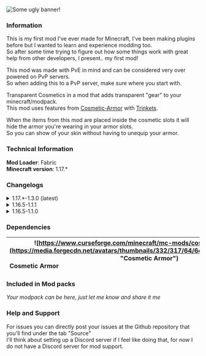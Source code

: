 ![](https://i.imgur.com/qZ6Hhmz.png "Some ugly banner!")

### **Information**
This is my first mod I've ever made for Minecraft, I've been making plugins before but I wanted to learn and experience modding too.  
So after some time trying to figure out how some things work with great help from other developers, I present.. my first mod!

This mod was made with PvE in mind and can be considered very over powered on PvP servers.  
So when adding this to a PvP server, make sure where you start with.

Transparent Cosmetics in a mod that adds transparent "gear" to your minecraft/modpack.  
This mod uses features from [Cosmetic-Armor](https://www.curseforge.com/minecraft/mc-mods/cosmetic-armor-fabric "Cosmetic Armor") with [Trinkets](https://www.curseforge.com/minecraft/mc-mods/trinkets-fabric "Trinkets").

When the items from this mod are placed inside the cosmetic slots it will hide the armor you're wearing in your armor slots.  
So you can show of your skin without having to unequip your armor.

### **Technical Information**
**Mod Loader**: Fabric  
**Minecraft version**: 1.17.*

### Changelogs
<details>
  <summary>1.17.*-1.3.0 (latest)</summary>

  #### Changed
  - Ported to Minecraft `1.17.*`
  - Removed dependencies: `Curious`
  - Added dependencies: `Trinkets`
  - The armors are now real armors, can be worn as armor items.
  - Some code cleanup, still not clean enough! 😩
</details>
<details>
  <summary>1.16.5-1.1.1</summary>

  #### Changed
  - Huge fix to the fact that the Server side needed to be using a different class!
  Since I'm still new to this, I did not think about this and I hope this fixes it
</details>
<details>
  <summary>1.16.5-1.1.0</summary>

  #### Added
  - Added `Transparent Ingot` and a recipe for the Blast Furnace

  #### Changed
  - Recipes using `Transparent Ingots` now, instead of `Glass Panes`.
  - Transparency added to the textures.
</details>

### Dependencies
| <center>![https://www.curseforge.com/minecraft/mc-mods/cosmetic-armor-fabric](https://media.forgecdn.net/avatars/thumbnails/332/317/64/64/637463248304263412.png "Cosmetic Armor")</center>Cosmetic Armor | <center>![https://www.curseforge.com/minecraft/mc-mods/trinkets-fabric](https://media.forgecdn.net/avatars/thumbnails/392/688/64/64/637587073088891583.png "Trinkets API")</center>Trinkets API |
| :- | -:|

### Included in Mod packs
*Your modpack can be here, just let me know and share it me*

### **Help and Support**
For issues you can directly post your issues at the Github repository that you'll find under the tab "Source"  
I'll think about setting up a Discord server if I feel like doing that, for now I do not have a Discord server for mod support.
